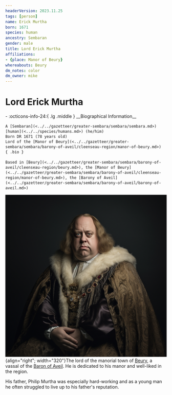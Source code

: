 ```yaml
---
headerVersion: 2023.11.25
tags: [person]
name: Erick Murtha
born: 1671
species: human
ancestry: Sembaran
gender: male
title: Lord Erick Murtha
affiliations:
- {place: Manor of Beury}
whereabouts: Beury
dm_notes: color
dm_owner: mike
---
```

# Lord Erick Murtha
<div class="grid cards ext-narrow-margin ext-one-column" markdown>
- :octicons-info-24:{ .lg .middle } __Biographical Information__

    A [Sembaran](<../../gazetteer/greater-sembara/sembara/sembara.md>) [human](<../../species/humans.md>) (he/him)  
    Born DR 1671 (78 years old)  
    Lord of the [Manor of Beury](<../../gazetteer/greater-sembara/sembara/barony-of-aveil/cleenseau-region/manor-of-beury.md>)  
    { .bio }

    Based in [Beury](<../../gazetteer/greater-sembara/sembara/barony-of-aveil/cleenseau-region/beury.md>), the [Manor of Beury](<../../gazetteer/greater-sembara/sembara/barony-of-aveil/cleenseau-region/manor-of-beury.md>), the [Barony of Aveil](<../../gazetteer/greater-sembara/sembara/barony-of-aveil/barony-of-aveil.md>)
</div>


![Erick Murtha](../../assets/erick-murtha.png){align="right"; width="320"}The lord of the manorial town of [Beury](<../../gazetteer/greater-sembara/sembara/barony-of-aveil/cleenseau-region/beury.md>), a vassal of the [Baron of Aveil](<../../gazetteer/greater-sembara/sembara/barony-of-aveil/barony-of-aveil.md>). He is dedicated to his manor and well-liked in the region.

His father, Philip Murtha was especially hard-working and as a young man he often struggled to live up to his father's reputation. 